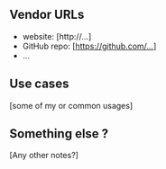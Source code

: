 ## Vendor URLs

- website: [http://...]
- GitHub repo: [https://github.com/...]
- ...

## Use cases
[some of my or common usages]

## Something else ?

[Any other notes?]
